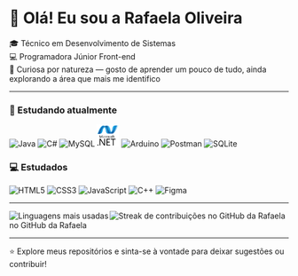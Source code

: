 # 👋 Olá! Eu sou a Rafaela Oliveira

🎓 Técnico em Desenvolvimento de Sistemas  
💻 Programadora Júnior Front-end  
🌱 Curiosa por natureza — gosto de aprender um pouco de tudo, ainda explorando a área que mais me identifico

---

<div class="tech-container">

  <!-- Estudando atualmente -->
  <div class="tech-block">
    <h3>📘 Estudando atualmente</h3>
    <div class="tech-icons">
      <img src="https://cdn.jsdelivr.net/gh/devicons/devicon/icons/java/java-original.svg" width="40" title="Java" />
      <img src="https://cdn.jsdelivr.net/gh/devicons/devicon/icons/csharp/csharp-original.svg" width="40" title="C#" />
      <img src="https://cdn.jsdelivr.net/gh/devicons/devicon/icons/mysql/mysql-original.svg" width="40" title="MySQL" />
      <img src="https://raw.githubusercontent.com/devicons/devicon/master/icons/dot-net/dot-net-original-wordmark.svg" width="40" title=".NET MAUI" />
      <img src="https://cdn.worldvectorlogo.com/logos/arduino-1.svg" width="40" title="Arduino" />
      <img src="https://cdn.jsdelivr.net/gh/devicons/devicon/icons/postman/postman-original.svg" width="40" title="Postman" />
      <img src="https://cdn.jsdelivr.net/gh/devicons/devicon/icons/sqlite/sqlite-original.svg" width="40" title="SQLite" />
    </div>
  </div>

  <!-- Já utilizei -->
  <div class="tech-block">
    <h3>💻 Estudados</h3>
    <div class="tech-icons">
      <img src="https://cdn.jsdelivr.net/gh/devicons/devicon/icons/html5/html5-original.svg" width="40" title="HTML5" />
      <img src="https://cdn.jsdelivr.net/gh/devicons/devicon/icons/css3/css3-original.svg" width="40" title="CSS3" />
      <img src="https://cdn.jsdelivr.net/gh/devicons/devicon/icons/javascript/javascript-original.svg" width="40" title="JavaScript" />
      <img src="https://cdn.jsdelivr.net/gh/devicons/devicon/icons/cplusplus/cplusplus-original.svg" width="40" title="C++" />
      <img src="https://cdn.jsdelivr.net/gh/devicons/devicon/icons/figma/figma-original.svg" width="40" title="Figma" />
    </div>
  </div>

</div>

---

<div style="display: flex; justify-content: space-between;">
  <img src="https://github-readme-stats.vercel.app/api/top-langs/?username=rafaela-oliveira21&layout=donut&langs_count=8&theme=tokyonight&hide_border=true" width="280" alt="Linguagens mais usadas no GitHub da Rafaela" />
  <img src="https://github-readme-streak-stats.herokuapp.com/?user=rafaela-oliveira21&theme=tokyonight&hide_border=true&locale=pt_BR" width="500" alt="Streak de contribuições no GitHub da Rafaela" />
</div>

---

⭐ Explore meus repositórios e sinta-se à vontade para deixar sugestões ou contribuir!
